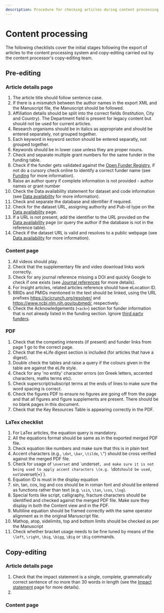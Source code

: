 ```yaml
---
description: Procedure for checking articles during content processing
---
```


# Content processing

The following checklists cover the initial stages following the export of articles to the content processing system and copy-editing carried out by the content processor's copy-editing team.

## Pre-editing

### Article details page

1. The article title should follow sentence case.
2. If there is a mismatch between the author names in the export XML and the Manuscript file,  the Manuscript should be followed.
3. Affiliation details should be split into the correct fields \(Institution, City and Country\). The Department field is present for legacy content but should not be used for current articles.
4. Research organisms should be in italics as appropriate and should be entered separately, not grouped together.
5. Each keyword in keyword section should be entered separatly, not grouped together.
6. Keywords should be in lower case unless they are proper nouns.
7. Check and separate multiple grant numbers for the same funder in the funding table.
8. Check if the funder gets validated against the [Open Funder Registry](https://www.crossref.org/services/funder-registry/), if not do a cursory check online to identify a correct funder name \(see [Funding](../article-details/content/funding-information.md#what-needs-to-be-checked) for more information\).
9. Raise an author query if complete information is not provided - author names or grant number
10. Check the Data availability statement for dataset and code information \(see [Data availability](../article-details/content/data-availability.md#data-availability-statement) for more information\).
11. Check and separate the database and identifier if required.
12. Check for the dataset URL, assigning authority and Pub-id type on the [Data availability](../article-details/content/data-availability.md#database-examples) page.
13. If a URL is not present, add the identifier to the URL provided on the [Data availability](../article-details/content/data-availability.md#database-examples) page \(or query the author if the database is not in the reference table\).
14. Check if the dataset URL is valid and resolves to a public webpage \(see [Data availability](../article-details/content/data-availability.md#data-that-is-not-yet-public) for more information\).

### Content page

1. All videos should play.
2. Check that the supplementary file and video download links work correctly.
3. Check for any journal reference missing a DOI and quickly Google to check if one exists \(see [Journal references](../article-details/content/references/journal-references.md#finding-reference-details) for more details\).
4. For Insight articles, related articles reference should have eLocation ID.
5. RRIDs and PMIDs mentioned in the text should be linked, using the URL prefixes https://scicrunch.org/resolver/ and https://www.ncbi.nlm.nih.gov/pubmed/, respectively.
6. Check the Acknowledgements \(`<ack>`\) section for funder information that is not already listed in the funding section. Ignore [third party funders](../article-details/content/funding-information.md#third-party-funding-vs-funding-to-authors).

### PDF

1. Check that the competing interests \(if present\) and funder links from page 1 go to the correct page.
2. Check that the eLife digest section is included \(for articles that have a digest\).
3. Double check the tables and raise a query if the colours given in the table are against the eLife style.
4. Check for any 'no entity' character errors \(on Greek letters, accented characters, maths terms etc\).
5. Check superscript/subscript terms at the ends of lines to make sure the word spacing is correct.
6. Check the figures PDF to ensure no figures are going off from the page and that all figures and figure supplements are present. There should be no blank pages in this document.
7. Check that the Key Resources Table is appearing correctly in the PDF.

### LaTex checklist

1. For LaTex articles, the equation query is mandatory.
2. All the equations format should be same as in the exported merged PDF file.
3. Check equation like numbers and make sure that this is in plain text
4. Accent characters \(e.g., `\dot`, `\bar`, `\tilde`, `\”`\) should be cross verified against the merged PDF file.
5. Check for usage of `\overset` and \`underset`, and make sure it is not being used to apply accent characters \(e.g. `\dot` should be used, not `\overset{•}`\).
6. Equation ID is must in the display equation
7. sin, tan, cos, log and cos should be in roman font and should be entered as functions rather than text \(e.g. `\sin`, `\tan`, `\cos`, `\log`\).
8. Special fonts like script, calligraphy, fracture characters should be identified and checked against the merged PDF file. Make sure they display in both the Content view and in the PDF.
9. Multiline equation should be framed correctly with the same operator alignment as in the original Manuscript file.
10. Mathop, atop, sidelimits, top and bottom limits should be checked as per the Manuscript
11. Check whether bracket usage needs to be fine tuned by means of the `\left`, `\right`, `\big`, `\bigg`, `\Big` or `\Big` commands.

## Copy-editing

### Article details page

1. Check that the impact statement is a single, complete, grammatically correct sentence of no more than 30 words in length \(see the [Impact statement](../article-details/content/impact-statement.md) page for more details\).
2. 
### Content page

